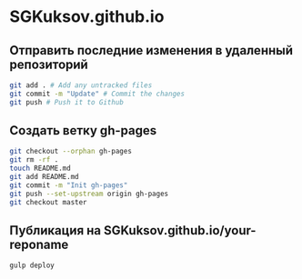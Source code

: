 # SGKuksov.github.io

## Отправить последние изменения в удаленный репозиторий
``` bash
git add . # Add any untracked files
git commit -m "Update" # Commit the changes
git push # Push it to Github
```

## Создать ветку gh-pages
``` bash
git checkout --orphan gh-pages
git rm -rf .
touch README.md
git add README.md
git commit -m "Init gh-pages"
git push --set-upstream origin gh-pages
git checkout master
```

## Публикация на SGKuksov.github.io/your-reponame
``` bash
gulp deploy
```
